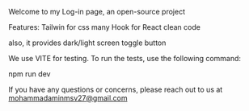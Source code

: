 Welcome to my Log-in page, an open-source project 


 Features:
Tailwin for css
many Hook for React
clean code

also, it provides dark/light screen toggle button

We use VITE for testing. To run the tests, use the following command:

npm run dev

If you have any questions or concerns, please reach out to us at mohammadaminmsv27@gmail.com

